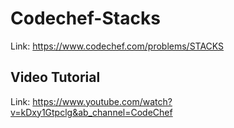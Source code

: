 # Codechef-Stacks
Link: https://www.codechef.com/problems/STACKS
## Video Tutorial
Link: https://www.youtube.com/watch?v=kDxy1Gtpclg&ab_channel=CodeChef
